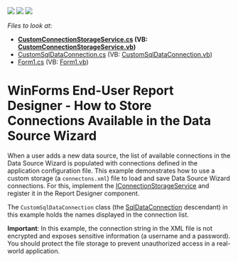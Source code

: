 <!-- default badges list -->
![](https://img.shields.io/endpoint?url=https://codecentral.devexpress.com/api/v1/VersionRange/128582955/21.1.3%2B)
[![](https://img.shields.io/badge/Open_in_DevExpress_Support_Center-FF7200?style=flat-square&logo=DevExpress&logoColor=white)](https://supportcenter.devexpress.com/ticket/details/T119350)
[![](https://img.shields.io/badge/📖_How_to_use_DevExpress_Examples-e9f6fc?style=flat-square)](https://docs.devexpress.com/GeneralInformation/403183)
<!-- default badges end -->
<!-- default file list -->
*Files to look at*:

* **[CustomConnectionStorageService.cs](./CS/T119350/CustomConnectionStorageService.cs) (VB: [CustomConnectionStorageService.vb](./VB/T119350/CustomConnectionStorageService.vb))**
* [CustomSqlDataConnection.cs](./CS/T119350/CustomSqlDataConnection.cs) (VB: [CustomSqlDataConnection.vb](./VB/T119350/CustomSqlDataConnection.vb))
* [Form1.cs](./CS/T119350/Form1.cs) (VB: [Form1.vb](./VB/T119350/Form1.vb))
<!-- default file list end -->

# WinForms End-User Report Designer  - How to Store Connections Available in the Data Source Wizard

When a user adds a new data source, the list of available connections in the Data Source Wizard is populated with connections defined in the application configuration file. This example demonstrates how to use a custom storage (a `connectons.xml`) file to load and save Data Source Wizard connections. For this,  implement the [IConnectionStorageService](https://docs.devexpress.com/CoreLibraries/DevExpress.DataAccess.Wizard.Services.IConnectionStorageService) and register it in the Report Designer component. 

The `CustomSqlDataConnection` class (the [SqlDataConnection](https://docs.devexpress.com/CoreLibraries/DevExpress.DataAccess.Sql.SqlDataConnection) descendant) in this example holds the names displayed in the connection list.

<strong>Important</strong>: In this example, the connection string in the XML file is not encrypted and exposes sensitive information (a username and a password). You should protect the file storage to prevent unauthorized access in a real-world application. 



